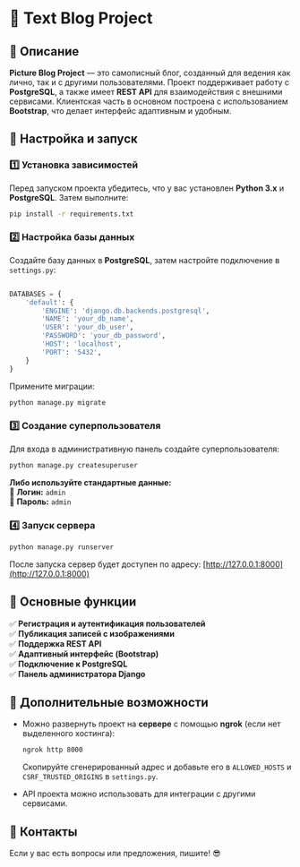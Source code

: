 # 📸 Text Blog Project

## 🌈 Описание

**Picture Blog Project** — это самописный блог, созданный для ведения как лично, так и с другими пользователями. Проект поддерживает работу с **PostgreSQL**, а также имеет **REST API** для взаимодействия с внешними сервисами. Клиентская часть в основном построена с использованием **Bootstrap**, что делает интерфейс адаптивным и удобным.

## 🔧 Настройка и запуск

### 1️⃣ Установка зависимостей
Перед запуском проекта убедитесь, что у вас установлен **Python 3.x** и **PostgreSQL**. Затем выполните:
```bash
pip install -r requirements.txt
```

### 2️⃣ Настройка базы данных
Создайте базу данных в **PostgreSQL**, затем настройте подключение в `settings.py`:
```python

DATABASES = {
    'default': {
        'ENGINE': 'django.db.backends.postgresql',
        'NAME': 'your_db_name',
        'USER': 'your_db_user',
        'PASSWORD': 'your_db_password',
        'HOST': 'localhost',
        'PORT': '5432',
    }
}

```

Примените миграции:
```bash
python manage.py migrate
```

### 3️⃣ Создание суперпользователя
Для входа в административную панель создайте суперпользователя:
```bash
python manage.py createsuperuser
```

**Либо используйте стандартные данные:**  
📌 **Логин:** `admin`  
🔑 **Пароль:** `admin`

### 4️⃣ Запуск сервера
```bash
python manage.py runserver
```
После запуска сервер будет доступен по адресу: [http://127.0.0.1:8000](http://127.0.0.1:8000)

## 🌟 Основные функции

✅ **Регистрация и аутентификация пользователей**  
✅ **Публикация записей с изображениями**  
✅ **Поддержка REST API**  
✅ **Адаптивный интерфейс (Bootstrap)**  
✅ **Подключение к PostgreSQL**  
✅ **Панель администратора Django**  

## 🚀 Дополнительные возможности

- Можно развернуть проект на **сервере** с помощью **ngrok** (если нет выделенного хостинга):
  ```bash
  ngrok http 8000
  ```
  Скопируйте сгенерированный адрес и добавьте его в `ALLOWED_HOSTS` и `CSRF_TRUSTED_ORIGINS` в `settings.py`.

- API проекта можно использовать для интеграции с другими сервисами.

## 📩 Контакты
Если у вас есть вопросы или предложения, пишите! 😎

